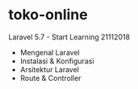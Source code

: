 # toko-online
Laravel 5.7 - Start Learning 21112018

- Mengenal Laravel
- Instalasi & Konfigurasi
- Arsitektur Laravel
- Route & Controller
